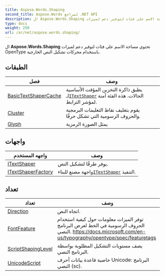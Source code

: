 ```yaml
---
title: Aspose.Words.Shaping
second_title: Aspose.Words لمراجع .NET API
description: ال Aspose.Words.Shaping تحتوي مساحة الاسم على فئات لتوفير دعم لميزات OpenType باستخدام محركات تشكيل النص الخارجية.
type: docs
weight: 250
url: /ar/net/aspose.words.shaping/
---
```

ال **Aspose.Words.Shaping** تحتوي مساحة الاسم على فئات لتوفير دعم لميزات OpenType باستخدام محركات تشكيل النص الخارجية.

## الطبقات

| فصل | وصف |
| --- | --- |
| [BasicTextShaperCache](./basictextshapercache/) | يطبق ذاكرة التخزين المؤقت الأساسية لـ[`ITextShaper`](../aspose.words.shaping/itextshaper/) الحالات. هذه الفئة آمنة لمؤشر الترابط. |
| [Cluster](./cluster/) | يقوم بتغليف نقاط التعليمات البرمجية والحروف الرسومية التي تشكل حرفًا. |
| [Glyph](./glyph/) | يمثل الصورة الرمزية |
## واجهات

| واجهه المستخدم | وصف |
| --- | --- |
| [ITextShaper](./itextshaper/) | يوفر طرقًا لتشكيل النص. |
| [ITextShaperFactory](./itextshaperfactory/) | واجهة مصنع للبناء[`ITextShaper`](../aspose.words.shaping/itextshaper/) التنفيذ. |
## تعداد

| تعداد | وصف |
| --- | --- |
| [Direction](./direction/) | اتجاه النص. |
| [FontFeature](./fontfeature/) | توفر الميزات معلومات حول كيفية استخدام الحروف الرسومية في الخط لعرض البرنامج النصي. https://docs.microsoft.com/en-us/typography/opentype/spec/featuretags |
| [ScriptShapingLevel](./scriptshapinglevel/) | يصف مستويات التشكيل المطلوبة بواسطة البرنامج النصي. |
| [UnicodeScript](./unicodescript/) | خاصية قاعدة بيانات أحرف Unicode: البرنامج النصي (sc). |


